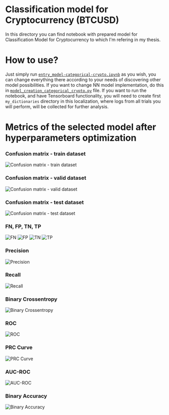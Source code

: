# Classification model for Cryptocurrency (BTCUSD)
In this directory you can find notebook with prepared model for Classification Model for Cryptocurrency to which I'm refering in my thesis.

# How to use?
Just simply run [`entry_model-categorical-crypto.ipynb`](./entry_model-categorical-crypto.ipynb) as you wish, you can change everything there according to your needs of discovering other model possibilities. If you want to change NN model implementation, do this in [`model_creation_categorical_crypto.py`](./model_creation_categorical_crypto.py) file. If you want to run the notebook, and have Tensorboard functionality, you will need to create first `my_dictionaries` directory in this localization, where logs from all trials you will perform, will be collected for further analysis.

# Metrics of the selected model after hyperparameters optimization
### Confusion matrix - train dataset
![Confusion matrix - train dataset](confusion_matrix_train.svg "Confusion matrix - train dataset")
### Confusion matrix - valid dataset
![Confusion matrix - valid dataset](confusion_matrix_valid.svg "Confusion matrix - valid dataset")
### Confusion matrix - test dataset
![Confusion matrix - test dataset](confusion_matrix_test.svg "Confusion matrix - test dataset")

### FN, FP, TN, TP
![FN](fn.svg "FN")
![FP](fp.svg "FP")
![TN](tn.svg "TN")
![TP](tp.svg "TP")

### Precision
![Precision](precision.svg "Precision")

### Recall
![Recall](recall.svg "Recall")

### Binary Crossentropy
![Binary Crossentropy](loss.svg "Binary Crossentropy")

### ROC
![ROC](roc_curve_all.svg "ROC")

### PRC Curve
![PRC Curve](prc_curve.svg "PRC Curve")

### AUC-ROC
![AUC-ROC](auc.svg "AUC-ROC")

### Binary Accuracy
![Binary Accuracy](binary_accuracy.svg "Binary Accuracy")